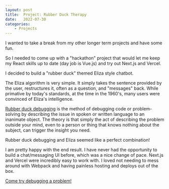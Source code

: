 ```yaml
---
layout: post
title:  Project: Rubber Duck Therapy
date:   2022-07-30
categories:
    - Projects
---
```


I wanted to take a break from my other longer term projects and have some fun.

So I needed to come up with a "hackathon" project that would let me keep my React skills up to date (day job is Vue.js) and try out Next.js and Vercel.

I decided to build a "rubber duck" themed Eliza style chatbot.

The Eliza algorithm is very simple. It simply takes the sentence provided by the user, restructures it, often as a question, and "messages" back. While primative by today's standards, at the time in the 1960's, many users were convinced of Eliza's intelligence.

[Rubber duck debugging](https://en.wikipedia.org/wiki/ELIZA) is the method of debugging code or problem-solving by describing the issue in spoken or written language to an inanimate object. The theory is that simply the act of describing the problem outside your mind, even to a person or thing that knows nothing about the subject, can trigger the insight you need.

Rubber duck debugging and Eliza seemed like a perfect combination!

I am pretty happy with the end result. I have never had the opportunity to build a chat/messaging UI before, which was a nice change of pace. Next.js and Vercel were incredibly easy to work with. I loved not needing to mess around with Webpack and having painless hosting and deploys out of the box.

[Come try debugging a problem!](https://rubberducktherapist.app)